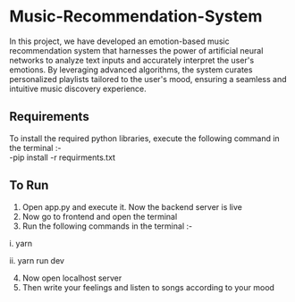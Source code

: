 # Music-Recommendation-System
In this project, we have developed an emotion-based music recommendation system that harnesses the power of artificial neural networks to analyze text inputs and accurately interpret the user's emotions. By leveraging advanced algorithms, the system curates personalized playlists tailored to the user's mood, ensuring a seamless and intuitive music discovery experience.

## Requirements

To install the required python libraries, execute the following command in the terminal :-  
-pip install -r requirments.txt

## To Run

1. Open app.py and execute it. Now the backend server is live
2. Now go to frontend and open the terminal
3. Run the following commands in the terminal :-

  i. yarn
  
  ii. yarn run dev
  
4. Now open localhost server
5. Then write your feelings and listen to songs according to your mood

